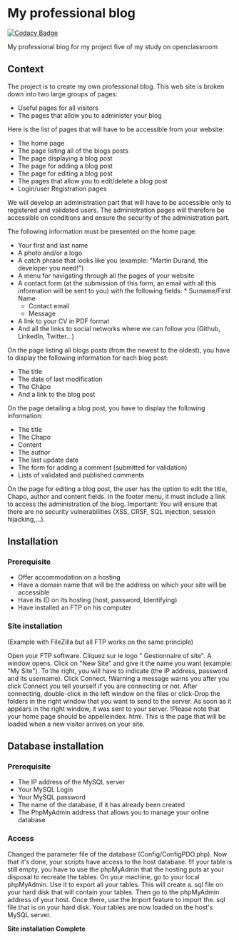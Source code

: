 # My professional blog

[![Codacy Badge](https://api.codacy.com/project/badge/Grade/93291baa746f45d7ae67a5859936cd8f)](https://app.codacy.com/app/michaelgtfr/my_professional_blog?utm_source=github.com&utm_medium=referral&utm_content=michaelgtfr/my_professional_blog&utm_campaign=Badge_Grade_Settings)

My professional blog for my project five of my study on openclassroom

## Context

The project is to create my own professional blog. This web site is broken down into two large groups of pages:

  * Useful pages for all visitors
  * The pages that allow you to administer your blog
  
Here is the list of pages that will have to be accessible from your website:
  
  * The home page
  * The page listing all of the blogs posts
  * The page displaying a blog post
  * The page for adding a blog post
  * The page for editing a blog post
  * The pages that allow you to edit/delete a blog post
  * Login/user Registration pages
  
We will develop an administration part that will have to be accessible only to registered and validated users.
The administration pages will therefore be accessible on conditions and ensure the security of the administration part.

The following information must be presented on the home page:

  * Your first and last name
  * A photo and/or a logo
  * A catch phrase that looks like you (example: "Martin Durand, the developer you need!")
  * A menu for navigating through all the pages of your website
  * A contact form (at the submission of this form, an email with all this information will be sent to you) with the following fields:         * Surname/First Name
      * Contact email
      * Message
  * A link to your CV in PDF format
  * And all the links to social networks where we can follow you (Github, LinkedIn, Twitter...)

On the page listing all blogs posts (from the newest to the oldest), you have to display the following information for each blog post:

  * The title
  * The date of last modification
  * The Châpo
  * And a link to the blog post
  
On the page detailing a blog post, you have to display the following information:

  * The title
  * The Chapo
  * Content
  * The author
  * The last update date
  * The form for adding a comment (submitted for validation)
  * Lists of validated and published comments
  
On the page for editing a blog post, the user has the option to edit the title, Chapo, author and content fields.
In the footer menu, it must include a link to access the administration of the blog.
Important: You will ensure that there are no security vulnerabilities (XSS, CRSF, SQL injection, session hijacking,...).

## Installation

### Prerequisite

  * Offer accommodation on a hosting
  * Have a domain name that will be the address on which your site will be accessible
  * Have its ID on its hosting (host, password, Identifying)
  * Have installed an FTP on his computer
  
### Site installation
(Example with FileZilla but all FTP works on the same principle)

  Open your FTP software. Cliquez sur le logo " Gestionnaire of site". A window opens. Click on "New Site" and give it the name you want (example: "My Site"). To the right, you will have to indicate (the IP address, password and its username). Click Connect.
  !Warning a message warns you after you click Connect you tell yourself if you are connecting or not.
  After connecting, double-click in the left window on the files or click-Drop the folders in the right window that you want to send to the server. As soon as it appears in the right window, it was sent to your server.
  !Please note that your home page should be appelleindex. html. This is the page that will be loaded when a new visitor arrives on your site.
  
## Database installation

### Prerequisite

  * The IP address of the MySQL server
  * Your MySQL Login
  * Your MySQL password
  * The name of the database, if it has already been created
  * The PhpMyAdmin address that allows you to manage your online database
  
### Access

   Changed the parameter file of the database (Config/ConfigPDO.php). Now that it's done, your scripts have access to the host database.
   !If your table is still empty, you have to use the phpMyAdmin that the hosting puts at your disposal to recreate the tables. On your machine, go to your local phpMyAdmin. Use it to export all your tables. This will create a. sql file on your hard disk that will contain your tables. Then go to the phpMyAdmin address of your host. Once there, use the Import feature to import the. sql file that is on your hard disk. Your tables are now loaded on the host's MySQL server.
   
   **Site installation Complete**
